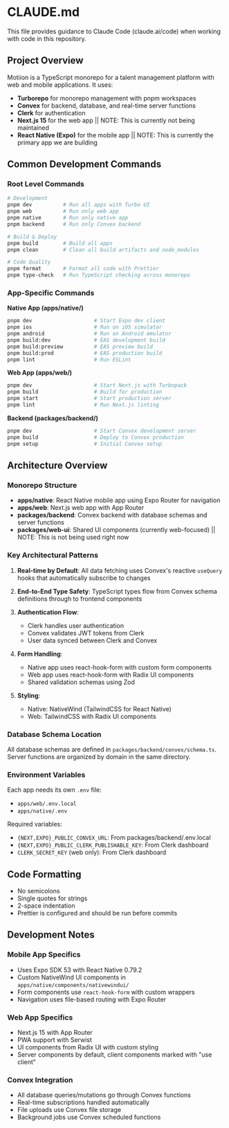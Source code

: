 # CLAUDE.md

This file provides guidance to Claude Code (claude.ai/code) when working with code in this repository.

## Project Overview

Motiion is a TypeScript monorepo for a talent management platform with web and mobile applications. It uses:

- **Turborepo** for monorepo management with pnpm workspaces
- **Convex** for backend, database, and real-time server functions
- **Clerk** for authentication
- **Next.js 15** for the web app || NOTE: This is currently not being maintained
- **React Native (Expo)** for the mobile app || NOTE: This is currently the primary app we are building

## Common Development Commands

### Root Level Commands

```bash
# Development
pnpm dev          # Run all apps with Turbo UI
pnpm web          # Run only web app
pnpm native       # Run only native app
pnpm backend      # Run only Convex backend

# Build & Deploy
pnpm build        # Build all apps
pnpm clean        # Clean all build artifacts and node_modules

# Code Quality
pnpm format       # Format all code with Prettier
pnpm type-check   # Run TypeScript checking across monorepo
```

### App-Specific Commands

**Native App (apps/native/)**

```bash
pnpm dev                    # Start Expo dev client
pnpm ios                    # Run on iOS simulator
pnpm android                # Run on Android emulator
pnpm build:dev              # EAS development build
pnpm build:preview          # EAS preview build
pnpm build:prod             # EAS production build
pnpm lint                   # Run ESLint
```

**Web App (apps/web/)**

```bash
pnpm dev                    # Start Next.js with Turbopack
pnpm build                  # Build for production
pnpm start                  # Start production server
pnpm lint                   # Run Next.js linting
```

**Backend (packages/backend/)**

```bash
pnpm dev                    # Start Convex development server
pnpm build                  # Deploy to Convex production
pnpm setup                  # Initial Convex setup
```

## Architecture Overview

### Monorepo Structure

- **apps/native**: React Native mobile app using Expo Router for navigation
- **apps/web**: Next.js web app with App Router
- **packages/backend**: Convex backend with database schemas and server functions
- **packages/web-ui**: Shared UI components (currently web-focused) || NOTE: This is not being used right now

### Key Architectural Patterns

1. **Real-time by Default**: All data fetching uses Convex's reactive `useQuery` hooks that automatically subscribe to changes

2. **End-to-End Type Safety**: TypeScript types flow from Convex schema definitions through to frontend components

3. **Authentication Flow**:

   - Clerk handles user authentication
   - Convex validates JWT tokens from Clerk
   - User data synced between Clerk and Convex

4. **Form Handling**:

   - Native app uses react-hook-form with custom form components
   - Web app uses react-hook-form with Radix UI components
   - Shared validation schemas using Zod

5. **Styling**:
   - Native: NativeWind (TailwindCSS for React Native)
   - Web: TailwindCSS with Radix UI components

### Database Schema Location

All database schemas are defined in `packages/backend/convex/schema.ts`. Server functions are organized by domain in the same directory.

### Environment Variables

Each app needs its own `.env` file:

- `apps/web/.env.local`
- `apps/native/.env`

Required variables:

- `{NEXT,EXPO}_PUBLIC_CONVEX_URL`: From packages/backend/.env.local
- `{NEXT,EXPO}_PUBLIC_CLERK_PUBLISHABLE_KEY`: From Clerk dashboard
- `CLERK_SECRET_KEY` (web only): From Clerk dashboard

## Code Formatting

- No semicolons
- Single quotes for strings
- 2-space indentation
- Prettier is configured and should be run before commits

## Development Notes

### Mobile App Specifics

- Uses Expo SDK 53 with React Native 0.79.2
- Custom NativeWind UI components in `apps/native/components/nativewindui/`
- Form components use `react-hook-form` with custom wrappers
- Navigation uses file-based routing with Expo Router

### Web App Specifics

- Next.js 15 with App Router
- PWA support with Serwist
- UI components from Radix UI with custom styling
- Server components by default, client components marked with "use client"

### Convex Integration

- All database queries/mutations go through Convex functions
- Real-time subscriptions handled automatically
- File uploads use Convex file storage
- Background jobs use Convex scheduled functions
